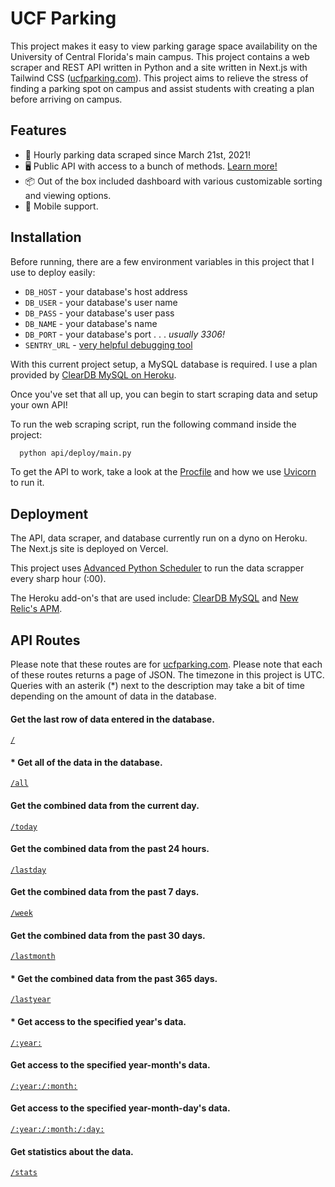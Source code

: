 
# UCF Parking

This project makes it easy to view parking garage space availability on the University of Central Florida's main campus. This project contains a web scraper and REST API written in Python and a site written in Next.js with Tailwind CSS ([ucfparking.com](https://ucfparking.com)). This project aims to relieve the stress of finding a parking spot on campus and assist students with creating a plan before arriving on campus.
## Features
- 🚀 Hourly parking data scraped since March 21st, 2021!
- 🖥️ Public API with access to a bunch of methods. [Learn more!](#api-routes)
- 📦 Out of the box included dashboard with various customizable sorting and viewing options.
- 📱 Mobile support.
## Installation
Before running, there are a few environment variables in this project that I use to deploy easily:
- `DB_HOST` - your database's host address
- `DB_USER` - your database's user name
- `DB_PASS` - your database's user pass
- `DB_NAME` - your database's name
- `DB_PORT` - your database's port . . . *usually 3306!*
- `SENTRY_URL` - [very helpful debugging tool](https://sentry.io/)

With this current project setup, a MySQL database is required. I use a plan provided by [ClearDB MySQL on Heroku](https://devcenter.heroku.com/articles/cleardb).

Once you've set that all up, you can begin to start scraping data and setup your own API!

To run the web scraping script, run the following command inside the project:
```bash
  python api/deploy/main.py
```

To get the API to work, take a look at the [Procfile](https://github.com/JakeValenzuela/ucfparking/blob/master/Procfile) and how we use [Uvicorn](https://www.uvicorn.org/) to run it.
## Deployment
The API, data scraper, and database currently run on a dyno on Heroku. The Next.js site is deployed on Vercel.

This project uses [Advanced Python Scheduler](https://apscheduler.readthedocs.io/) to run the data scrapper every sharp hour (:00).

The Heroku add-on's that are used include: [ClearDB MySQL](https://devcenter.heroku.com/articles/cleardb) and [New Relic's APM](https://newrelic.com/products/application-monitoring).
## API Routes
Please note that these routes are for [ucfparking.com](https://ucf-parking-data.herokuapp.com). Please note that each of these routes returns a page of JSON. The timezone in this project is UTC. Queries with an asterik (*) next to the description may take a bit of time depending on the amount of data in the database.

#### Get the last row of data entered in the database.
[`/`](https://api.ucfparking.com/)

#### * Get all of the data in the database.
[`/all`](https://api.ucfparking.com/all)

#### Get the combined data from the current day.
[`/today`](https://api.ucfparking.com/today)

#### Get the combined data from the past 24 hours.
[`/lastday`](https://api.ucfparking.com/lastday)

#### Get the combined data from the past 7 days.
[`/week`](https://api.ucfparking.com/week)

#### Get the combined data from the past 30 days.
[`/lastmonth`](https://api.ucfparking.com/lastmonth)

#### * Get the combined data from the past 365 days.
[`/lastyear`](https://api.ucfparking.com/lastyear)

#### * Get access to the specified year's data.
[`/:year:`](https://api.ucfparking.com/2022)

#### Get access to the specified year-month's data.
[`/:year:/:month:`](https://api.ucfparking.com/2022/01)

#### Get access to the specified year-month-day's data.
[`/:year:/:month:/:day:`](https://api.ucfparking.com/2022/01/01)

#### Get statistics about the data.
[`/stats`](https://api.ucfparking.com/stats)
